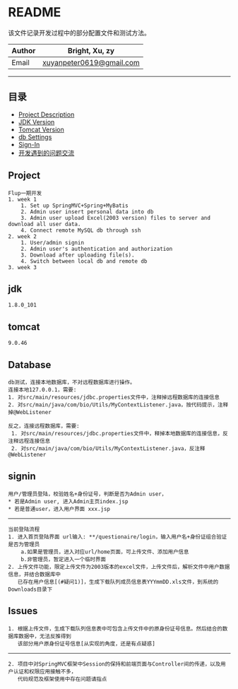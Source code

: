 README
================
该文件记录开发过程中的部分配置文件和测试方法。


|Author|Bright, Xu, zy
|---|---
|Email|xuyanpeter0619@gmail.com

****
## 目录

* [Project Description](#project)
* [JDK Version](#jdk)
* [Tomcat Version](#tomcat)
* [db Settings](#Database)
* [Sign-In](#signin)
* [开发遇到的问题交流](#Issues)


Project
------
    Flup一期开发
    1. week 1
        1. Set up SpringMVC+Spring+MyBatis   
        2. Admin user insert personal data into db
        3. Admin user upload Excel(2003 version) files to server and download all user data.
        4. Connect remote MySQL db through ssh
    2. week 2
        1. User/admin signin
        2. Admin user's authentication and authorization 
        3. Download after uploading file(s). 
        4. Switch between local db and remote db      
    3. week 3
       
       

jdk
------
    1.8.0_101
tomcat
------
    9.0.46
Database
------
    db测试，连接本地数据库，不对远程数据库进行操作。
    连接本地127.0.0.1，需要:
    1. 对src/main/resources/jdbc.properties文件中，注释掉远程数据库的连接信息
    2. 对src/main/java/com/bio/Utils/MyContextListener.java，按代码提示，注释掉@WebListener
    
    反之，连接远程数据库，需要:
     1. 对src/main/resources/jdbc.properties文件中，释掉本地数据库的连接信息，反注释远程连接信息
     2. 对src/main/java/com/bio/Utils/MyContextListener.java，反注释@WebListener
    
   
signin
------
    用户/管理员登陆，校验姓名+身份证号，判断是否为Admin user，
    * 若是Admin user, 进入Admin主页index.jsp
    * 若是普通user，进入用户界面 xxx.jsp
------    
    当前登陆流程
    1. 进入首页登陆界面 url输入: **/questionaire/login，输入用户名+身份证组合验证是否为管理员
        a.如果是管理员，进入对应url/home页面，可上传文件、添加用户信息
        b.非管理员，暂定进入一个临时界面
    2. 上传文件功能，限定上传文件为2003版本的excel文件，上传文件后，解析文件中用户数据信息，并结合数据库中
       已存在用户信息[(#疑问1)]，生成下载队列成员信息表YYYmmDD.xls文件，到系统的Downloads目录下
            
Issues
------
    1. 根据上传文件，生成下载队列信息表中可包含上传文件中的原身份证号信息。然后结合的数据库数据中，无法反推得到
       该部分用户原身份证号信息[从实现的角度，还是有点疑惑]
------
    2. 项目中对SpringMVC框架中Session的保持和前端页面与Controller间的传递，以及用户认证和权限应用接触不多，
       代码规范及框架使用中存在问题请指点
